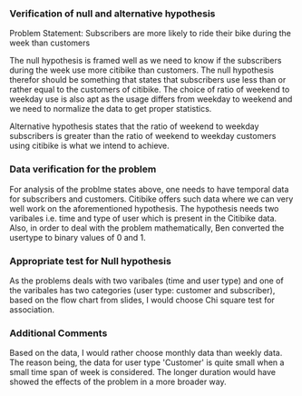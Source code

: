 
### Verification of null and alternative hypothesis

Problem Statement: Subscribers are more likely to ride their bike during the week than customers

The null hypothesis is framed well as we need to know if the subscribers during the week use more citibike than customers. The null hypothesis therefor should be something that states that subscribers use less than or rather equal to the customers of citibike. The choice of ratio of weekend to weekday use is also apt as the usage differs from weekday to weekend and we need to normalize the data to get proper statistics.

Alternative hypothesis states that the ratio of weekend to weekday subscribers is greater than the ratio of weekend to weekday customers using citibike is what we intend to achieve.

### Data verification for the problem

For analysis of the problme states above, one needs to have temporal data for subscribers and customers. Citibike offers such data where we can very well work on the aforementioned hypothesis. The hypothesis needs two varibales i.e. time and type of user which is present in the Citibike data. Also, in order to deal with the problem mathematically, Ben converted the usertype to binary values of 0 and 1.

### Appropriate test for Null hypothesis

As the problems deals with two varibales (time and user type) and one of the varibales has two categories (user type: customer and subscriber), based on the flow chart from slides, I would choose Chi square test for association. 

### Additional Comments

Based on the data, I would rather choose monthly data than weekly data. The reason being, the data for user type 'Customer' is quite small when a small time span of week is considered. The longer duration would have showed the effects of the problem in a more broader way.
